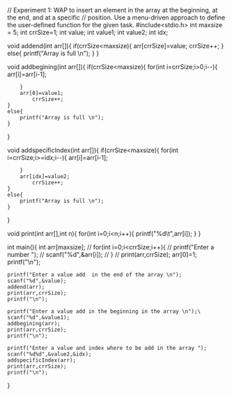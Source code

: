 // Experiment 1: WAP to insert an element in the array at the beginning, at the end, and at a specific 
// position. Use a menu-driven approach to define the user-defined function for the given task. 
#include<stdio.h>
int maxsize = 5;
int crrSize=1;
int value;
int value1;
int value2;
int idx;

void addend(int arr[]){
        if(crrSize<maxsize){
        arr[crrSize]=value;
        crrSize++;
    }
    else{
        printf("Array is full \n");
    }
}

void addbegining(int arr[]){
    if(crrSize<maxsize){
        for(int i=crrSize;i>0;i--){
            arr[i]=arr[i-1];
            
        }
        arr[0]=value1;
            crrSize++;
    }
    else{
        printf("Array is full \n");
    }

}

void addspecificIndex(int arr[]){
    if(crrSize<maxsize){
        for(int i=crrSize;i>=idx;i--){
            arr[i]=arr[i-1];
            
        }
        arr[idx]=value2;
            crrSize++;
    }
    else{
        printf("Array is full \n");
    }
}

void print(int arr[],int n){
    for(int i=0;i<n;i++){
        printf("%d\t",arr[i]);
    }
}


int main(){
    int arr[maxsize];
    // for(int i=0;i<crrSize;i++){
    //     printf("Enter a number ");
    //     scanf("%d",&arr[i]);
    // }
    // print(arr,crrSize);
    arr[0]=1;
    printf("\n");

    printf("Enter a value add  in the end of the array \n");
    scanf("%d",&value);
    addend(arr);
    print(arr,crrSize);
    printf("\n");
    
    printf("Enter a value add in the beginning in the array \n");\
    scanf("%d",&value1);
    addbegining(arr);
    print(arr,crrSize);
    printf("\n");

    printf("Enter a value and index where to be add in the array ");
    scanf("%d%d",&value2,&idx);
    addspecificIndex(arr);
    print(arr,crrSize);
    printf("\n");
}
